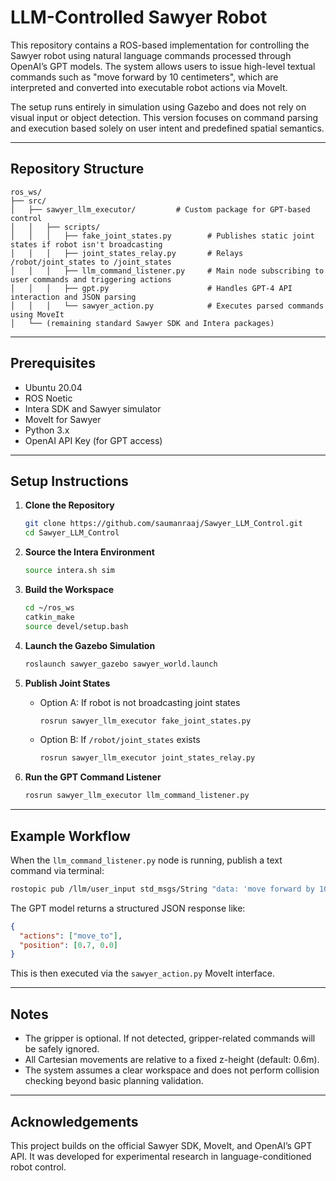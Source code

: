 # LLM-Controlled Sawyer Robot

This repository contains a ROS-based implementation for controlling the Sawyer robot using natural language commands processed through OpenAI’s GPT models. The system allows users to issue high-level textual commands such as "move forward by 10 centimeters", which are interpreted and converted into executable robot actions via MoveIt.

The setup runs entirely in simulation using Gazebo and does not rely on visual input or object detection. This version focuses on command parsing and execution based solely on user intent and predefined spatial semantics.

---

## Repository Structure

```
ros_ws/
├── src/
│   ├── sawyer_llm_executor/         # Custom package for GPT-based control
│   │   ├── scripts/
│   │   │   ├── fake_joint_states.py        # Publishes static joint states if robot isn't broadcasting
│   │   │   ├── joint_states_relay.py       # Relays /robot/joint_states to /joint_states
│   │   │   ├── llm_command_listener.py     # Main node subscribing to user commands and triggering actions
│   │   │   ├── gpt.py                      # Handles GPT-4 API interaction and JSON parsing
│   │   │   └── sawyer_action.py            # Executes parsed commands using MoveIt
│   └── (remaining standard Sawyer SDK and Intera packages)
```

---

## Prerequisites

- Ubuntu 20.04
- ROS Noetic
- Intera SDK and Sawyer simulator
- MoveIt for Sawyer
- Python 3.x
- OpenAI API Key (for GPT access)

---

## Setup Instructions

1. **Clone the Repository**
   ```bash
   git clone https://github.com/saumanraaj/Sawyer_LLM_Control.git
   cd Sawyer_LLM_Control
   ```

2. **Source the Intera Environment**
   ```bash
   source intera.sh sim
   ```

3. **Build the Workspace**
   ```bash
   cd ~/ros_ws
   catkin_make
   source devel/setup.bash
   ```

4. **Launch the Gazebo Simulation**
   ```bash
   roslaunch sawyer_gazebo sawyer_world.launch
   ```

5. **Publish Joint States**
   - Option A: If robot is not broadcasting joint states
     ```bash
     rosrun sawyer_llm_executor fake_joint_states.py
     ```
   - Option B: If `/robot/joint_states` exists
     ```bash
     rosrun sawyer_llm_executor joint_states_relay.py
     ```

6. **Run the GPT Command Listener**
   ```bash
   rosrun sawyer_llm_executor llm_command_listener.py
   ```

---

## Example Workflow

When the `llm_command_listener.py` node is running, publish a text command via terminal:

```bash
rostopic pub /llm/user_input std_msgs/String "data: 'move forward by 10 centimeters'"
```

The GPT model returns a structured JSON response like:

```json
{
  "actions": ["move_to"],
  "position": [0.7, 0.0]
}
```

This is then executed via the `sawyer_action.py` MoveIt interface.

---

## Notes

- The gripper is optional. If not detected, gripper-related commands will be safely ignored.
- All Cartesian movements are relative to a fixed z-height (default: 0.6m).
- The system assumes a clear workspace and does not perform collision checking beyond basic planning validation.

---

## Acknowledgements

This project builds on the official Sawyer SDK, MoveIt, and OpenAI’s GPT API. It was developed for experimental research in language-conditioned robot control.
